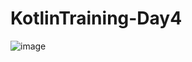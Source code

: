 # KotlinTraining-Day4
![image](https://user-images.githubusercontent.com/70027310/132661554-cb509b9d-16fd-4d86-bb16-5c25d75642bf.png)

